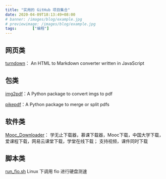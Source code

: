 ```yaml
---
title: "实用的 GitHub 项目集合"
date: 2020-04-09T18:13:49+08:00
# banner: /images/blog/example.jpg
# previewimage: /images/blog/example.jpg
tags:		["编程"]
---
```


## 网页类

[turndown](https://github.com/domchristie/turndown)：
An HTML to Markdown converter written in JavaScript

## 包类

[img2pdf](https://github.com/josch/img2pdf)：A Python package to convert imgs to pdf

[pikepdf](https://github.com/pikepdf/pikepdf)：A Python package to merge or split pdfs

## 软件类

[Mooc_Downloader](https://github.com/PyJun/Mooc_Downloader)：
学无止下载器，慕课下载器，Mooc下载，中国大学下载，爱课程下载，网易云课堂下载，学堂在线下载；
支持视频，课件同时下载

## 脚本类

[run_fio.sh](https://gist.github.com/sennajox/3667757)
Linux 下调用 fio 进行硬盘测速
